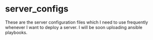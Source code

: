 # server_configs
These are the server configuration files which I need to use frequently whenever I want to deploy a server. I will be soon uploading ansible playbooks.
